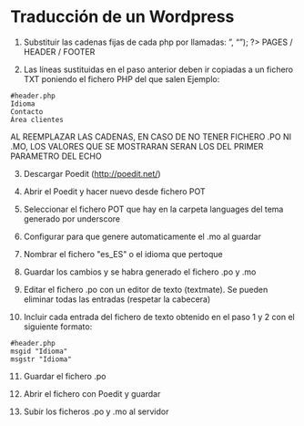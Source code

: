 # Traducción de un Wordpress

1) Substituir las cadenas fijas de cada php por llamadas: <?php echo __(“<LITERAL>”, “<NOMBRE_DE_PROYECTO>”); ?> 
PAGES / HEADER / FOOTER

2) Las líneas sustituidas en el paso anterior deben ir copiadas a un fichero TXT poniendo el fichero PHP del que salen 
Ejemplo:
```
#header.php
Idioma 
Contacto
Área clientes
```

AL REEMPLAZAR LAS CADENAS, EN CASO DE NO TENER FICHERO .PO NI .MO, LOS VALORES QUE SE MOSTRARAN SERAN LOS DEL PRIMER PARAMETRO DEL ECHO

3) Descargar Poedit (http://poedit.net/) 

4) Abrir el Poedit y hacer nuevo desde fichero POT

5) Seleccionar el fichero POT que hay en la carpeta languages del tema generado por underscore

6) Configurar para que genere automaticamente el .mo al guardar

7) Nombrar el fichero "es_ES" o el idioma que pertoque

8) Guardar los cambios y se habra generado el fichero .po y .mo

9) Editar el fichero .po con un editor de texto (textmate). Se pueden eliminar todas las entradas (respetar la cabecera)

10) Incluir cada entrada del fichero de texto obtenido en el paso 1 y 2 con el siguiente formato:
```
#header.php
msgid "Idioma"
msgstr "Idioma"
```
11) Guardar el fichero .po

12) Abrir el fichero con Poedit y guardar

13) Subir los ficheros .po y .mo al servidor


